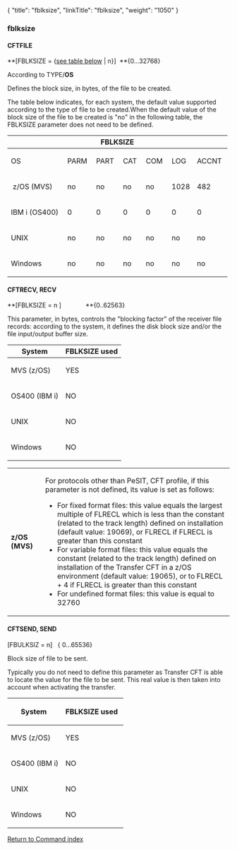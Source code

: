 {
    "title": "fblksize",
    "linkTitle": "fblksize",
    "weight": "1050"
}<span id="fblksize"></span>

### fblksize

<span id="fblksize_CFTFILE"></span>

#### CFTFILE

**\[FBLKSIZE = {<u>see
table below</u> | n}\]  **{0...32768}

According to TYPE/**OS**

Defines the block size, in bytes, of the file to be created.

The table below indicates, for each system, the default value supported
according to the type of file to be created.When the default
value of the block size of the file to be created is "no" in the following table, the
FBLKSIZE parameter does not need to be defined.

<table>
   <thead>
      <tr>
<th colspan="7" class="HeadD-Column1-Header1">FBLKSIZE         </th>
      </tr>
   </thead>
   <tbody>
      <tr>
         <td><p>OS </p>         </td>
         <td><p>PARM </p>         </td>
         <td><p>PART </p>         </td>
         <td><p>CAT </p>         </td>
         <td><p>COM </p>         </td>
         <td><p>LOG </p>         </td>
         <td><p>ACCNT </p>         </td>
      </tr>
      <tr>
         <td><p> z/OS (MVS)</p>         </td>
         <td><p>no </p>         </td>
         <td><p>no </p>         </td>
         <td><p>no </p>         </td>
         <td><p>no </p>         </td>
         <td><p>1028</p>         </td>
         <td><p>482 </p>         </td>
      </tr>
      <tr>
         <td><p>IBM i (OS400) </p>         </td>
         <td><p>0 </p>         </td>
         <td><p>0 </p>         </td>
         <td><p>0 </p>         </td>
         <td><p>0 </p>         </td>
         <td><p>0 </p>         </td>
         <td><p>0 </p>         </td>
      </tr>
      <tr>
         <td><p>UNIX </p>         </td>
         <td><p>no </p>         </td>
         <td><p>no </p>         </td>
         <td><p>no </p>         </td>
         <td><p>no </p>         </td>
         <td><p>no </p>         </td>
         <td><p>no </p>         </td>
      </tr>
      <tr>
         <td><p>Windows</p>         </td>
         <td><p>no </p>         </td>
         <td><p>no </p>         </td>
         <td><p>no </p>         </td>
         <td><p>no </p>         </td>
         <td><p>no </p>         </td>
         <td><p>no </p>         </td>
      </tr>
   </tbody>
</table>

#### CFTRECV, RECV

**\[FBLKSIZE = n \]              **{0..62563}

This parameter, in bytes, controls the "blocking factor" of
the receiver file records: according to the system, it defines the disk
block size and/or the file input/output buffer size.

<table>
   <thead>
      <tr>
<th class="HeadE-Column1-Header1">System         </th>
<th class="HeadD-Column1-Header1">FBLKSIZE used         </th>
      </tr>
   </thead>
   <tbody>
      <tr>
         <td><p>MVS (z/OS)</p>         </td>
         <td><p>YES </p>         </td>
      </tr>
      <tr>
         <td><p>OS400 (IBM i)</p>         </td>
         <td><p>NO </p>         </td>
      </tr>
      <tr>
         <td><p>UNIX </p>         </td>
         <td><p>NO </p>         </td>
      </tr>
      <tr>
         <td><p>Windows</p>         </td>
         <td><p>NO </p>         </td>
      </tr>
   </tbody>
</table>

<table>
         
         
         
   
   <tbody>
      <tr>
         <td><p><strong>z/OS (MVS)</strong> </p>         </td>
         <td><p>For protocols other than PeSIT, CFT profile, if this parameter
is not defined, its value is set as follows: </p>
<ul>
<li>For fixed
format files: this value equals the largest multiple of FLRECL which is
less than the constant (related to the track length) defined on installation
(default value: 19069), or FLRECL if FLRECL is greater than this constant</li>
<li>For variable
format files: this value equals the constant (related to the track length)
defined on installation of the <span class="mc-variable axway_variables.Component_Short_Name variable">Transfer CFT</span> in a z/OS environment
(default value: 19065), or to FLRECL + 4 if FLRECL is greater than this
constant</li>
<li>For undefined
format files: this value is equal to 32760</li>
</ul>         </td>
      </tr>
   </tbody>
</table>

<span id="fblksize_CFTSEND"></span>

#### CFTSEND, SEND

\[FBULKSIZ = n\]   {
0...65536}

Block size of file to be sent.

Typically you do not need to define this parameter as <span class="mc-variable axway_variables.Component_Short_Name variable">Transfer CFT</span> is
able to locate the value for the file to be sent. This real value is then
taken into account when activating the transfer.

<table>
   <thead>
      <tr>
<th class="HeadE-Column1-Header1"><p>System </p>         </th>
<th class="HeadD-Column1-Header1"><p>FBLKSIZE used </p>         </th>
      </tr>
   </thead>
   <tbody>
      <tr>
         <td><p>MVS (z/OS)</p>         </td>
         <td><p>YES </p>         </td>
      </tr>
      <tr>
         <td><p>OS400 (IBM i)</p>         </td>
         <td><p>NO </p>         </td>
      </tr>
      <tr>
         <td><p>UNIX </p>         </td>
         <td><p>NO </p>         </td>
      </tr>
      <tr>
         <td><p>Windows </p>         </td>
         <td><p>NO </p>         </td>
      </tr>
   </tbody>
</table>

[Return to Command index](../../)
